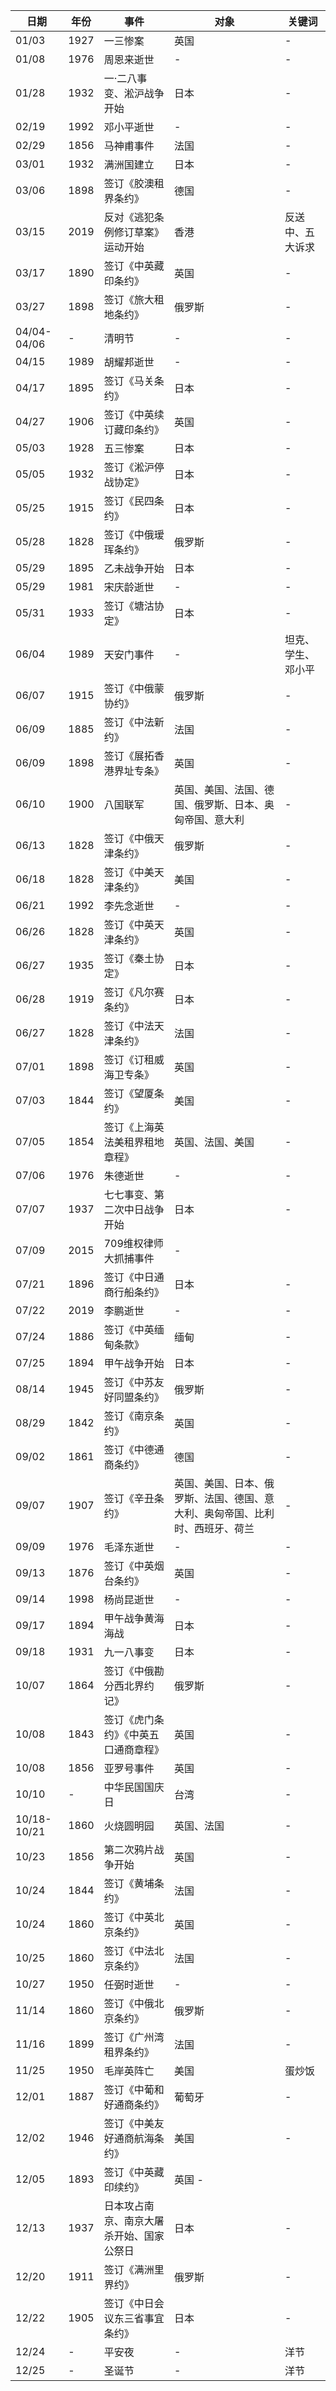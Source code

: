 | 日期 | 年份 | 事件| 对象 | 关键词
| - | - | - | - | - |
| 01/03 | 1927 | 一三惨案 | 英国 | - |
| 01/08 | 1976 | 周恩来逝世 | - | - |
| 01/28 | 1932 | 一·二八事变、淞沪战争开始 | 日本 | - |
| 02/19 | 1992 | 邓小平逝世 | - | - |
| 02/29 | 1856 | 马神甫事件 | 法国 | - |
| 03/01 | 1932 | 满洲国建立 | 日本 | - |
| 03/06 | 1898 | 签订《胶澳租界条约》 | 德国 | - |
| 03/15 | 2019 | 反对《逃犯条例修订草案》运动开始 | 香港 | 反送中、五大诉求 |
| 03/17 | 1890 | 签订《中英藏印条约》 | 英国 | - |
| 03/27 | 1898 | 签订《旅大租地条约》 | 俄罗斯 | - |
| 04/04-04/06 | - | 清明节 | - | - |
| 04/15 | 1989 | 胡耀邦逝世 | - | - |
| 04/17 | 1895 | 签订《马关条约》 | 日本 | - |
| 04/27 | 1906 | 签订《中英续订藏印条约》 | 英国 | - |
| 05/03 | 1928 | 五三惨案 | 日本 | - |
| 05/05 | 1932 | 签订《淞沪停战协定》 | 日本 | - |
| 05/25 | 1915 | 签订《民四条约》 | 日本 | - |
| 05/28 | 1828 | 签订《中俄瑷珲条约》 | 俄罗斯 | - |
| 05/29 | 1895 | 乙未战争开始 | 日本 | - |
| 05/29 | 1981 | 宋庆龄逝世 | - | - |
| 05/31 | 1933 | 签订《塘沽协定》 | 日本 | - |
| 06/04 | 1989 | 天安门事件 | - | 坦克、学生、邓小平 |
| 06/07 | 1915 | 签订《中俄蒙协约》 | 俄罗斯 | - |
| 06/09 | 1885 | 签订《中法新约》 | 法国 | - |
| 06/09 | 1898 | 签订《展拓香港界址专条》 | 英国 | - |
| 06/10 | 1900 | 八国联军 | 英国、美国、法国、德国、俄罗斯、日本、奥匈帝国、意大利 | - |
| 06/13 | 1828 | 签订《中俄天津条约》 | 俄罗斯 | - |
| 06/18 | 1828 | 签订《中美天津条约》 | 美国 | - |
| 06/21 | 1992 | 李先念逝世 | - | - |
| 06/26 | 1828 | 签订《中英天津条约》 | 英国 | - |
| 06/27 | 1935 | 签订《秦土协定》 | 日本 | - |
| 06/28 | 1919 | 签订《凡尔赛条约》 | 日本 | - |
| 06/27 | 1828 | 签订《中法天津条约》 | 法国 | - |
| 07/01 | 1898 | 签订《订租威海卫专条》 | 英国 | - |
| 07/03 | 1844 | 签订《望厦条约》 | 美国 | - |
| 07/05 | 1854 | 签订《上海英法美租界租地章程》 | 英国、法国、美国 | - |
| 07/06 | 1976 | 朱德逝世 | - | - |
| 07/07 | 1937 | 七七事变、第二次中日战争开始 | 日本 | - |
| 07/09 | 2015 | 709维权律师大抓捕事件 | - | 
| 07/21 | 1896 | 签订《中日通商行船条约》 | 日本 | - |
| 07/22 | 2019 | 李鹏逝世 | - | - |
| 07/24 | 1886 | 签订《中英缅甸条款》 | 缅甸 | - |
| 07/25 | 1894 | 甲午战争开始 | 日本 | - |
| 08/14 | 1945 | 签订《中苏友好同盟条约》 | 俄罗斯 | - |
| 08/29 | 1842 | 签订《南京条约》 | 英国 | - |
| 09/02 | 1861 | 签订《中德通商条约》 | 德国 | - |
| 09/07 | 1907 | 签订《辛丑条约》 | 英国、美国、日本、俄罗斯、法国、德国、意大利、奥匈帝国、比利时、西班牙、荷兰 | - |
| 09/09 | 1976 | 毛泽东逝世 | - | - |
| 09/13 | 1876 | 签订《中英烟台条约》 | 英国 | - |
| 09/14 | 1998 | 杨尚昆逝世 | - | - |
| 09/17 | 1894 | 甲午战争黄海海战 | 日本 | - |
| 09/18 | 1931 | 九一八事变 | 日本 | - |
| 10/07 | 1864 | 签订《中俄勘分西北界约记》 | 俄罗斯 | - |
| 10/08 | 1843 | 签订《虎门条约》《中英五口通商章程》 | 英国 | - |
| 10/08 | 1856 | 亚罗号事件 | 英国 | - | 
| 10/10 | - | 中华民国国庆日 | 台湾 | - |
| 10/18-10/21 | 1860 | 火烧圆明园 | 英国、法国 | - |
| 10/23 | 1856 | 第二次鸦片战争开始 | 英国 | - |
| 10/24 | 1844 | 签订《黄埔条约》 | 法国 | - |
| 10/24 | 1860 | 签订《中英北京条约》 | 英国 | - |
| 10/25 | 1860 | 签订《中法北京条约》 | 法国 | - |
| 10/27 | 1950 | 任弼时逝世 | - | - |
| 11/14 | 1860 | 签订《中俄北京条约》 | 俄罗斯 | - |
| 11/16 | 1899 | 签订《广州湾租界条约》 | 法国 | - |
| 11/25 | 1950 | 毛岸英阵亡 | 美国 | 蛋炒饭 |
| 12/01 | 1887 | 签订《中葡和好通商条约》 | 葡萄牙 | - |
| 12/02 | 1946 | 签订《中美友好通商航海条约》 | 美国 | - |
| 12/05 | 1893 | 签订《中英藏印续约》 | 英国 - |
| 12/13 | 1937 | 日本攻占南京、南京大屠杀开始、国家公祭日 | 日本 | - |
| 12/20 | 1911 | 签订《满洲里界约》 | 俄罗斯 | - |
| 12/22 | 1905 | 签订《中日会议东三省事宜条约》 | 日本 | - |
| 12/24 | - | 平安夜 | - | 洋节 |
| 12/25 | - | 圣诞节 | - | 洋节 |
